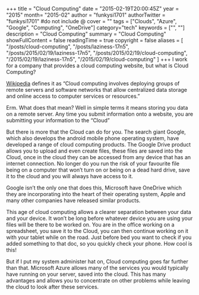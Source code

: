 +++
title = "Cloud Computing"
date = "2015-02-19T20:00:45Z"
year = "2015"
month= "2015-02"
author = "funkysi1701"
authorTwitter = "funkysi1701" #do not include @
cover = ""
tags = ["Clouds", "Azure", "Google", "Computing", "OneDrive"]
category="tech"
keywords = ["", ""]
description =  "Cloud Computing"
summary = "Cloud Computing"
showFullContent = false
readingTime = true
copyright = false
aliases = [
    "/posts/cloud-computing",
    "/posts/laziness-17n5",
    "/posts/2015/02/19/laziness-17n5",
    "/posts/2015/02/19/cloud-computing",
    "/2015/02/19/laziness-17n5",
    "/2015/02/19/cloud-computing"
]
+++
I work for a company that provides a cloud computing website, but what is Cloud Computing?

[Wikipedia](https://en.wikipedia.org/wiki/Cloud_computing) defines it as “Cloud computing involves deploying groups of remote servers and software networks that allow centralized data storage and online access to computer services or resources.”

Erm. What does that mean? Well in simple terms it means storing you data on a remote server. Any time you submit information onto a website, you are submitting your information to the “Cloud”

But there is more that the Cloud can do for you. The search giant Google, which also develops the android mobile phone operating system, have developed a range of cloud computing products. The Google Drive product allows you to upload and even create files, these files are saved into the Cloud, once in the cloud they can be accessed from any device that has an internet connection. No longer do you run the risk of your favourite file being on a computer that won’t turn on or being on a dead hard drive, save it to the cloud and you will always have access to it.

Google isn’t the only one that does this, Microsoft have OneDrive which they are incorporating into the heart of their operating system, Apple and many other companies have released similar products.

This age of cloud computing allows a clearer separation between your data and your device. It won’t be long before whatever device you are using your files will be there to be worked on. You are in the office working on a spreadsheet, you save it to the Cloud, you can then continue working on it with your tablet while on the road. Just before bed you want to check if you added something to that doc, so you quickly check your phone. How cool is this!

But if I put my system administer hat on, Cloud computing goes far further than that. Microsoft Azure allows many of the services you would typically have running on your server, saved into the cloud. This has many advantages and allows you to concentrate on other problems while leaving the cloud to look after these services.